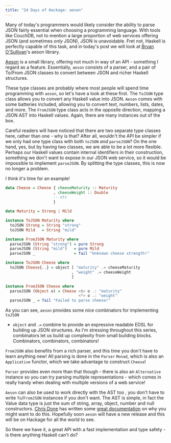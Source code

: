```yaml
---
title: "24 Days of Hackage: aeson"
---
```


Many of today's programmers would likely consider the ability to parse JSON
fairly essential when choosing a programming language. With tools like CouchDB,
not to mention a large proportion of web services offering JSON (and sometimes
*only* JSON), JSON is unavoidable. Fret not, Haskell is perfectly capable of
this task, and in today's post we will look at
[Bryan O'Sullivan](http://www.serpentine.com/blog/)'s aeson library.

[Aeson](http://hackage.haskell.org/package/aeson) is a small library,
offering not much in way of an API - something I regard as a
feature. Essentially, `aeson` consists of a parser, and a pair of To/From JSON
classes to convert between JSON and richer Haskell structures.

These type classes are probably where most people will spend time programming
with `aeson`, so let's have a look at these first. The `ToJSON` type class
allows you to convert any Haskell value into JSON. `Aeson` comes with some
batteries included, allowing you to convert text, numbers, lists, dates, and
more. The `FromJSON` type class acts in the opposite direction, mapping a JSON
AST into Haskell values. Again, there are many instances out of the box.

Careful readers will have noticed that there are two separate type classes here,
rather than one - why is that? After all, wouldn't the API be simpler if we only
had one type class with both `toJSON` *and* `parseJSON`? On the one hand, yes,
but by having two classes, we are able to be a lot more flexible. Perhaps our
Haskell values contain internal identifiers in their construction, something we
don't want to expose in our JSON web service, so it would be impossible to
implement `parseJSON`. By splitting the type classes, this is now no longer a
problem.

I think it's time for an example!

```haskell
data Cheese = Cheese { cheeseMaturity :: Maturity
                     , cheeseWeight :: Double
                     -- etc
                     }

data Maturity = Strong | Mild

instance ToJSON Maturity where
  toJSON Strong = String "strong"
  toJSON Mild   = String "mild"

instance FromJSON Maturity where
  parseJSON (String "strong") = pure Strong
  parseJSON (String "mild")   = pure Mild
  parseJSON _                 = fail "Unknown cheese strength!"

instance ToJSON Cheese where
  toJSON Cheese{..} = object [ "maturity" .= cheeseMaturity
                             , "weight" .= cheeseWeight
                             ]

instance FromJSON Cheese where
  parseJSON (Object o) = Cheese <$> o .: "maturity"
                                <*> o .: "weight"
  parseJSON _ = fail "Failed to parse cheese!"
```

As you can see, `aeson` provides some nice combinators for implementing `toJSON`
- `object` and `.=` combine to provide an expressive readable EDSL for building
up JSON structures. As I'm stressing throughout this series, combinators let us
build up complexity from small building blocks. Combinators, combinators,
combinators!

`FromJSON` also benefits from a rich parser, and this time you don't have to
learn anything new! All parsing is done in the `Parser` `Monad`, which is also
an `Applicative` functor, which we take advantage to construct `Cheese`!

`Parser` provides even more than that though - there is also an `Alternative`
instance so you can try parsing multiple representations - which comes in really
handy when dealing with multiple versions of a web service!

`Aeson` can also be used to work directly with the AST too , you don't have to
write `To`/`FromJSON` instances if you don't want. The AST is simple, in fact
the Value data type is just the sum of string, array, object, number and null
constructors. [Chris Done](http://chrisdone.com/) has written some
[great documentation](http://chrisdone.com/aeson/dist/doc/html/aeson/Data-Aeson.html)
on why you might want to do this. Hopefully soon `aeson` will have a new release
and this will be on Hackage for all the world to see.

So there we have it, a great API with a fast implementation and type safety - is
there anything Haskell can't do?
